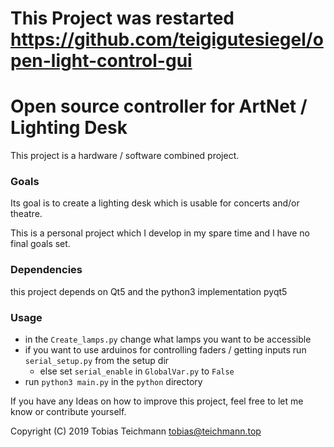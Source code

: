 # This Project was restarted<br>https://github.com/teigigutesiegel/open-light-control-gui

# Open source controller for ArtNet / Lighting Desk

This project is a hardware / software combined project.

### Goals
Its goal is to create a lighting desk which is usable for concerts and/or theatre.

This is a personal project which I develop in my spare time and I have no final goals set.

### Dependencies
this project depends on Qt5 and the python3 implementation pyqt5

### Usage
* in the `Create_lamps.py` change what lamps you want to be accessible
* if you want to use arduinos for controlling faders / getting inputs run `serial_setup.py` from the setup dir
  * else set `serial_enable` in `GlobalVar.py` to `False`
* run `python3 main.py` in the `python` directory


If you have any Ideas on how to improve this project, feel free to let me know or contribute yourself.

Copyright (C) 2019 Tobias Teichmann <tobias@teichmann.top>
